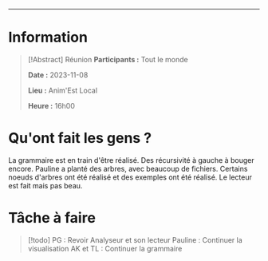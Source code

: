 
---
# Information

>[!Abstract] Réunion
>**Participants :** Tout le monde
>
>**Date :** 2023-11-08
>
>**Lieu :** Anim'Est Local
>
>**Heure :** 16h00

# Qu'ont fait les gens ?

La grammaire est en train d'être réalisé. Des récursivité à gauche à bouger encore. Pauline a planté des arbres, avec beaucoup de fichiers. Certains noeuds d'arbres ont été réalisé et des exemples ont été réalisé. Le lecteur est fait mais pas beau.

# Tâche à faire

> [!todo]
> PG : Revoir Analyseur et son lecteur
> Pauline :  Continuer la visualisation
> AK et TL : Continuer la grammaire
